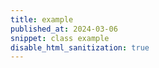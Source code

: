 ```yaml
---
title: example
published_at: 2024-03-06
snippet: class example
disable_html_sanitization: true
---
```

